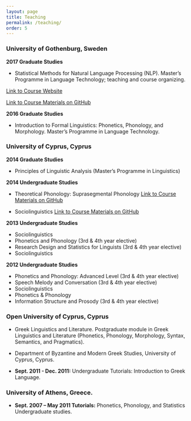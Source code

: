 ```yaml
---
layout: page
title: Teaching
permalink: /teaching/
order: 5
---
```

### University of Gothenburg, Sweden

**2017 Graduate Studies** 

* Statistical Methods for Natural Language Processing (NLP). Master’s Programme in Language Technology; teaching and course organizing.

<a href="/assets/pages/MLT.html">Link to Course Website</a>

<a href="https://github.com/themistocleous/StatisticalMethodsNLP">Link to Course Materials on GitHub</a>

**2016 Graduate Studies** 

* Introduction to Formal Linguistics: Phonetics, Phonology, and Morphology. Master’s Programme in Language Technology.

### University of Cyprus, Cyprus

**2014 Graduate Studies** 

* Principles of Linguistic Analysis (Master’s Programme in Linguistics)

**2014 Undergraduate Studies**

* Theoretical Phonology: Suprasegmental Phonology
<a href="https://github.com/themistocleous/course_phonetics">Link to Course Materials on GitHub</a>
    
* Sociolinguistics
<a href="https://github.com/themistocleous/course_sociolinguistics2014">Link to Course Materials on GitHub</a>

**2013 Undergraduate Studies**

* Sociolinguistics
* Phonetics and Phonology (3rd & 4th year elective)
* Research Design and Statistics for Linguists (3rd & 4th year elective)
* Sociolinguistics

**2012 Undergraduate Studies**

* Phonetics and Phonology: Advanced Level (3rd & 4th year elective)
* Speech Melody and Conversation (3rd & 4th year elective)
* Sociolinguistics
* Phonetics & Phonology
* Information Structure and Prosody (3rd & 4th year elective)


### Open University of Cyprus, Cyprus

* Greek Linguistics and Literature. Postgraduate module in Greek Linguistics and Literature (Phonetics, Phonology, Morphology, Syntax, Semantics, and Pragmatics).

* Department of Byzantine and Modern Greek Studies, University of Cyprus, Cyprus.

* **Sept. 2011 - Dec. 2011:** Undergraduate Tutorials: Introduction to Greek Language.


### University of Athens, Greece.

* **Sept. 2007 – May 2011 Tutorials:** Phonetics, Phonology, and Statistics Undergraduate studies.